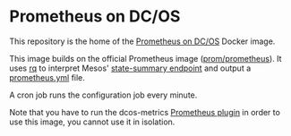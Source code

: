 # Prometheus on DC/OS

This repository is the home of the [Prometheus on DC/OS][1] Docker image. 

This image builds on the official Prometheus image ([prom/prometheus][2]). It uses [rq](https://github.com/dflemstr/rq)
to interpret Mesos' [state-summary endpoint][3] and output a [prometheus.yml][4] file. 

A cron job runs the configuration job every minute. 

Note that you have to run the dcos-metrics [Prometheus plugin][5] in order to use this image, you cannot use it in
isolation.

[1]: https://hub.docker.com/r/philipnrmn/prometheus-on-dcos/ 
[2]: https://hub.docker.com/r/prom/prometheus
[3]: http://mesos.apache.org/documentation/latest/endpoints/master/state-summary/
[4]: https://prometheus.io/docs/prometheus/latest/configuration/configuration/
[5]: https://github.com/dcos/dcos-metrics/tree/master/plugins/prometheus


